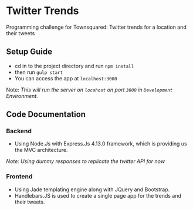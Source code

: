 # Twitter Trends
Programming challenge for Townsquared: Twitter trends for a location and their tweets

## Setup Guide
- cd in to the project directory and run `npm install`
- then run `gulp start`
- You can access the app at `localhost:3000`

Note: *This will run the server on `locahost` on port `3000` in `Development` Environment.*

## Code Documentation
### Backend
- Using Node.Js with Express.Js 4.13.0 framework, which is providing us the MVC architecture.

*Note: Using dummy responses to replicate the twitter API for now*

### Frontend
- Using Jade templating engine along with JQuery and Bootstrap.
- Handlebars.JS is used to create a single page app for the trends and their tweets.
